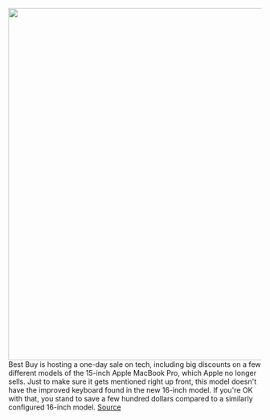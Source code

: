 <img src='https://cdn.vox-cdn.com/thumbor/2_8O1lJ8xM_ZWYttxehNukYMCPA=/0x0:2040x1360/1200x800/filters:focal(872x685:1198x1011)/cdn.vox-cdn.com/uploads/chorus_image/image/66641324/vpavic_180718_2757_0006.0.jpg' width='700px' /><br/>
Best Buy is hosting a one-day sale on tech, including big discounts on a few different models of the 15-inch Apple MacBook Pro, which Apple no longer sells. Just to make sure it gets mentioned right up front, this model doesn't have the improved keyboard found in the new 16-inch model. If you're OK with that, you stand to save a few hundred dollars compared to a similarly configured 16-inch model.
<a href='https://www.theverge.com/good-deals/2020/4/12/21216378/best-buy-sale-tech-deals-macbook-pro-beats-headphones'> Source <a/>